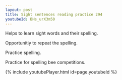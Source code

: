 ```yaml
---
layout: post
title: Sight sentences reading practice 294
youtubeId: BHs_urX3m50
---
```

 
 
Helps to learn sight words and their spelling.

Opportunitiy to repeat the spelling. 

Practice spelling. 
 
Practice for spelling bee competitions. 
 
{% include youtubePlayer.html id=page.youtubeId %}
 
 
